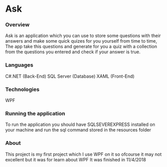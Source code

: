 # Ask
### Overview
Ask is an application which you can use to store some questions with their answers and make some quick quizes for you yourself from time to time, The app take this questions and generate for you a quiz with a collection from the questions you entered and check if your answer is true.
### Languages
C#.NET (Back-End)
SQL Server (Database)
XAML (Front-End)

### Technologies
WPF

### Running the application
To run the application you should have SQLSEVEREXPRESS installed on your machine and run the sql command stored in the resources folder

### About 
This project is my first project which I use WPF on it so ofcourse it may not excellent but it was for learn about WPF
It was finished in 11/4/2018
